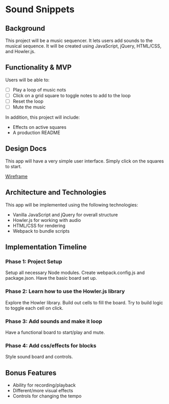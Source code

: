 # Sound Snippets

## Background

This project will be a music sequencer. It lets users add sounds to the musical sequence. It will be created using JavaScript, jQuery, HTML/CSS, and Howler.js.

## Functionality & MVP

Users will be able to:

- [ ] Play a loop of music nots
- [ ] Click on a grid square to toggle notes to add to the loop
- [ ] Reset the loop
- [ ] Mute the music

In addition, this project will include:
- Effects on active squares
- A production README

## Design Docs

This app will have a very simple user interface. Simply click on the squares to start.

[Wireframe][wireframe]

[wireframe]: ./assets/main.png

## Architecture and Technologies

This app will be implemented using the following technologies:

* Vanilla JavaScript and jQuery for overall structure
* Howler.js for working with audio
* HTML/CSS for rendering
* Webpack to bundle scripts

## Implementation Timeline

### Phase 1: Project Setup

Setup all necessary Node modules. Create webpack.config.js and package.json. Have the basic board set up.

### Phase 2: Learn how to use the Howler.js library

Explore the Howler library. Build out cells to fill the board. Try to build logic to toggle each cell on click.

### Phase 3: Add sounds and make it loop

Have a functional board to start/play and mute.

### Phase 4: Add css/effects for blocks

Style sound board and controls.

## Bonus Features

- Ability for recording/playback
- Different/more visual effects
- Controls for changing the tempo
